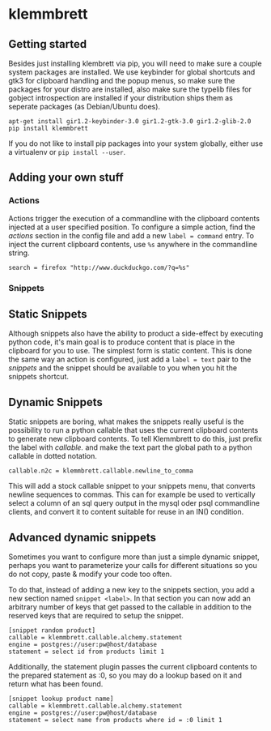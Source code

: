 # klemmbrett

## Getting started

Besides just installing klembrett via pip, you will need to make sure a couple system packages are installed.
We use keybinder for global shortcuts and gtk3 for clipboard handling and the popup menus, so make sure the
packages for your distro are installed, also make sure the typelib files for gobject introspection are installed
if your distribution ships them as seperate packages (as Debian/Ubuntu does).


```
apt-get install gir1.2-keybinder-3.0 gir1.2-gtk-3.0 gir1.2-glib-2.0
pip install klemmbrett
```

If you do not like to install pip packages into your system globally, either use a virtualenv or `pip install --user`.

## Adding your own stuff

### Actions

Actions trigger the execution of a commandline with the clipboard contents injected at a user specified position.
To configure a simple action, find the *actions* section in the config file and add a new ``label = command`` entry.
To inject the current clipboard contents, use ``%s`` anywhere in the commandline string.

```
search = firefox "http://www.duckduckgo.com/?q=%s"
```

### Snippets

## Static Snippets

Although snippets also have the ability to product a side-effect by executing python code, it's main goal is to
produce content that is place in the clipboard for you to use. The simplest form is static content. This is done
the same way an action is configured, just add a ``label = text`` pair to the *snippets* and the snippet should
be available to you when you hit the snippets shortcut.

## Dynamic Snippets

Static snippets are boring, what makes the snippets really useful is the possibility to run a python callable
that uses the current clipboard contents to generate new clipboard contents. To tell Klemmbrett to do this,
just prefix the label with *callable.* and make the text part the global path to a python callable in dotted
notation.

```
callable.n2c = klemmbrett.callable.newline_to_comma
```

This will add a stock callable snippet to your snippets menu, that converts newline sequences to commas.
This can for example be used to vertically select a column of an sql query output in the mysql oder psql
commandline clients, and convert it to content suitable for reuse in an IN() condition.

## Advanced dynamic snippets

Sometimes you want to configure more than just a simple dynamic snippet, perhaps you want to parameterize
your calls for different situations so you do not copy, paste & modify your code too often.

To do that, instead of adding a new key to the snippets section, you add a new section named `snippet <label>`.
In that section you can now add an arbitrary number of keys that get passed to the callable in addition to
the reserved keys that are required to setup the snippet.

```
[snippet random product]
callable = klemmbrett.callable.alchemy.statement
engine = postgres://user:pw@host/database
statement = select id from products limit 1
```

Additionally, the statement plugin passes the current clipboard contents to the prepared statement as :0,
so you may do a lookup based on it and return what has been found.

```
[snippet lookup product name]
callable = klemmbrett.callable.alchemy.statement
engine = postgres://user:pw@host/database
statement = select name from products where id = :0 limit 1
```
